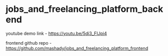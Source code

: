 # jobs_and_freelancing_platform_backend

youtube demo link -  https://youtu.be/5di3_FIJpi4

frontend github repo - https://github.com/mashady/jobs_and_freelancing_platform_frontend

